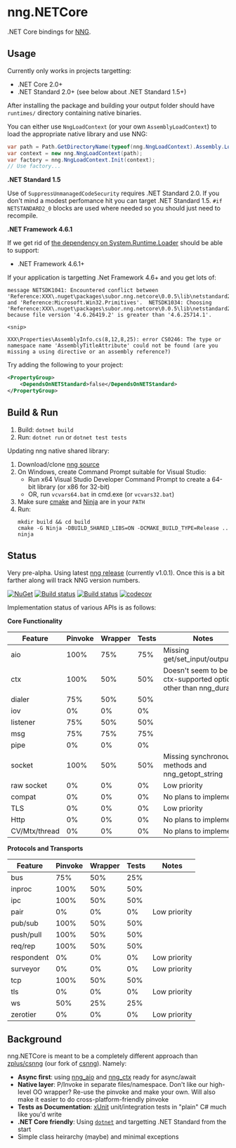 # nng.NETCore

.NET Core bindings for [NNG](https://github.com/nanomsg/nng).

## Usage

Currently only works in projects targetting:
- .NET Core 2.0+
- .NET Standard 2.0+ (see below about .NET Standard 1.5+)

After installing the package and building your output folder should have `runtimes/` directory containing native binaries.

You can either use `NngLoadContext` (or your own `AssemblyLoadContext`) to load the appropriate native library and use NNG:  
```csharp
var path = Path.GetDirectoryName(typeof(nng.NngLoadContext).Assembly.Location);
var context = new nng.NngLoadContext(path);
var factory = nng.NngLoadContext.Init(context);
// Use factory...
```

__.NET Standard 1.5__

Use of `SuppressUnmanagedCodeSecurity` requires .NET Standard 2.0.  If you don't mind a modest perfomance hit you can target .NET Standard 1.5.  `#if NETSTANDARD2_0` blocks are used where needed so you should just need to recompile.

__.NET Framework 4.6.1__

If we get rid of [the dependency on System.Runtime.Loader](https://github.com/dotnet/corefx/issues/22142) should be able to support:
- .NET Framework 4.6.1+

If your application is targetting .Net Framework 4.6+ and you get lots of:
```
message NETSDK1041: Encountered conflict between 'Reference:XXX\.nuget\packages\subor.nng.netcore\0.0.5\lib\netstandard2.0\Microsoft.Win32.Primitives.dll' and 'Reference:Microsoft.Win32.Primitives'.  NETSDK1034: Choosing 'Reference:XXX\.nuget\packages\subor.nng.netcore\0.0.5\lib\netstandard2.0\Microsoft.Win32.Primitives.dll' because file version '4.6.26419.2' is greater than '4.6.25714.1'.

<snip>

XXX\Properties\AssemblyInfo.cs(8,12,8,25): error CS0246: The type or namespace name 'AssemblyTitleAttribute' could not be found (are you missing a using directive or an assembly reference?)
```

Try adding the following to your project:
```xml
<PropertyGroup>
    <DependsOnNETStandard>false</DependsOnNETStandard>
</PropertyGroup>
```

## Build & Run

1. Build: `dotnet build`
1. Run: `dotnet run` or `dotnet test tests`

Updating nng native shared library:
1. Download/clone [nng source](https://github.com/nanomsg/nng)
1. On Windows, create Command Prompt suitable for Visual Studio:
    - Run x64 Visual Studio Developer Command Prompt to create a 64-bit library (or x86 for 32-bit)
    - OR, run `vcvars64.bat` in cmd.exe (or `vcvars32.bat`)
1. Make sure [cmake](https://cmake.org/) and [Ninja](https://ninja-build.org/) are in your `PATH`
1. Run:
    ```
    mkdir build && cd build
    cmake -G Ninja -DBUILD_SHARED_LIBS=ON -DCMAKE_BUILD_TYPE=Release ..
    ninja
    ```

## Status

Very pre-alpha.  Using latest [nng release](https://github.com/nanomsg/nng/releases) (currently v1.0.1).  Once this is a bit farther along will track NNG version numbers.

[![NuGet](https://img.shields.io/nuget/v/Subor.nng.NETCore.svg?colorB=brightgreen)](https://www.nuget.org/packages/Subor.nng.NETCore)
[![Build status](https://ci.appveyor.com/api/projects/status/ohpurtgoq42wauan/branch/master?svg=true)](https://ci.appveyor.com/project/jake-ruyi/nng-netcore/branch/master)
[![Build status](https://img.shields.io/appveyor/tests/jake-ruyi/nng-netcore/master.svg)](https://ci.appveyor.com/project/jake-ruyi/nng-netcore/branch/master)
[![codecov](https://codecov.io/gh/subor/nng.NETCore/branch/master/graph/badge.svg)](https://codecov.io/gh/subor/nng.NETCore)

Implementation status of various APIs is as follows:

__Core Functionality__

| Feature | Pinvoke | Wrapper | Tests | Notes
|-|-|-|-|-
| aio | 100% | 75% | 75% | Missing get/set_input/output/iov
| ctx | 100% | 50% | 50% | Doesn't seem to be ctx-supported options other than nng_duration
| dialer | 75% | 50% | 50%
| iov | 0% | 0% | 0%
| listener | 75% | 50% | 50%
| msg | 75% | 75% | 75%
| pipe | 0% | 0% | 0% | 
| socket | 100% | 50% | 50% | Missing synchronous methods and nng_getopt_string
| raw socket | 0% | 0% | 0% | Low priority
| compat | 0% | 0% | 0% | No plans to implement
| TLS | 0% | 0% | 0% | Low priority
| Http | 0% | 0% | 0% | No plans to implement
| CV/Mtx/thread | 0% | 0% | 0% | No plans to implement

__Protocols and Transports__

| Feature | Pinvoke | Wrapper | Tests | Notes
|-|-|-|-|-
| bus | 75% | 50% | 25% | 
| inproc | 100% | 50% | 50% |
| ipc | 100% | 50% | 50% |
| pair | 0% | 0% | 0% | Low priority
| pub/sub | 100% | 50% | 50% |
| push/pull | 100% | 50% | 50% |
| req/rep | 100% | 50% | 50% |
| respondent | 0% | 0% | 0% | Low priority
| surveyor | 0% | 0% | 0% | Low priority
| tcp | 100% | 50% | 50% |
| tls | 0% | 0% | 0% | Low priority
| ws | 50% | 25% | 25%
| zerotier | 0% | 0% | 0% | Low priority

## Background

nng.NETCore is meant to be a completely different approach than [zplus/csnng](https://github.com/zplus/csnng) (our fork of [csnng](https://github.com/mwpowellhtx/csnng)).  Namely:

- __Async first__: using [nng_aio](https://nanomsg.github.io/nng/man/v1.0.0/nng_aio.5.html) and [nng_ctx](https://nanomsg.github.io/nng/man/v1.0.0/nng_ctx.5.html) ready for async/await
- __Native layer__: P/Invoke in separate files/namespace.  Don't like our high-level OO wrapper?  Re-use the pinvoke and make your own.  Will also make it easier to do cross-platform-friendly pinvoke
- __Tests as Documentation__: [xUnit](https://xunit.github.io/) unit/integration tests in "plain" C# much like you'd write
- __.NET Core friendly__: Using [`dotnet`](https://docs.microsoft.com/en-us/dotnet/core/tools/dotnet) and targetting .NET Standard from the start
- Simple class heirarchy (maybe) and minimal exceptions
